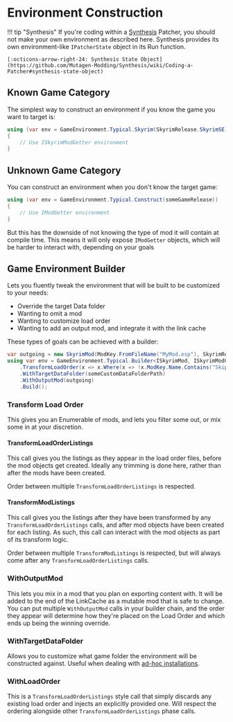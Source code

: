 # Environment Construction

!!! tip "Synthesis"
    If you're coding within a [Synthesis](https://github.com/Mutagen-Modding/Synthesis) Patcher, you should not make your own environment as described here.  Synthesis provides its own environment-like `IPatcherState` object in its Run function.
    
    [:octicons-arrow-right-24: Synthesis State Object](https://github.com/Mutagen-Modding/Synthesis/wiki/Coding-a-Patcher#synthesis-state-object)

## Known Game Category
The simplest way to construct an environment if you know the game you want to target is:
```cs
using (var env = GameEnvironment.Typical.Skyrim(SkyrimRelease.SkyrimSE))
{
    // Use ISkyrimModGetter environment
}
```

## Unknown Game Category
You can construct an environment when you don't know the target game:
```cs
using (var env = GameEnvironment.Typical.Construct(someGameRelease))
{
    // Use IModGetter environment
}
```

But this has the downside of not knowing the type of mod it will contain at compile time.  This means it will only expose `IModGetter` objects, which will be harder to interact with, depending on your goals

## Game Environment Builder
Lets you fluently tweak the environment that will be built to be customized to your needs:

- Override the target Data folder
- Wanting to omit a mod
- Wanting to customize load order
- Wanting to add an output mod, and integrate it with the link cache

These types of goals can be achieved with a builder:
```cs
var outgoing = new SkyrimMod(ModKey.FromFileName("MyMod.esp"), SkyrimRelease.SkyrimSE);
using var env = GameEnvironment.Typical.Builder<ISkyrimMod, ISkyrimModGetter>(GameRelease.SkyrimSE)
    .TransformLoadOrder(x => x.Where(x => !x.ModKey.Name.Contains("SkipMe")))
    .WithTargetDataFolder(someCustomDataFolderPath)
    .WithOutputMod(outgoing)
    .Build();
```

### Transform Load Order
This gives you an Enumerable of mods, and lets you filter some out, or mix some in at your discretion.
#### TransformLoadOrderListings
This call gives you the listings as they appear in the load order files, before the mod objects get created.  Ideally any trimming is done here, rather than after the mods have been created.

Order between multiple `TransformLoadOrderListings` is respected.

#### TransformModListings
This call gives you the listings after they have been transformed by any `TransformLoadOrderListings` calls, and after mod objects have been created for each listing.  As such, this call can interact with the mod objects as part of its transform logic.

Order between multiple `TransformModListings` is respected, but will always come after any `TransformLoadOrderListings` calls.

### WithOutputMod
This lets you mix in a mod that you plan on exporting content with.  It will be added to the end of the LinkCache as a mutable mod that is safe to change.   You can put multiple `WithOutputMod` calls in your builder chain, and the order they appear will determine how they're placed on the Load Order and which ends up being the winning override.

### WithTargetDataFolder
Allows you to customize what game folder the environment will be constructed against.  Useful when dealing with [ad-hoc installations](Game-Locations.md#adhoc-installations).

### WithLoadOrder
This is a `TransformLoadOrderListings` style call that simply discards any existing load order and injects an explicitly provided one.  Will respect the ordering alongside other `TransformLoadOrderListings` phase calls.
